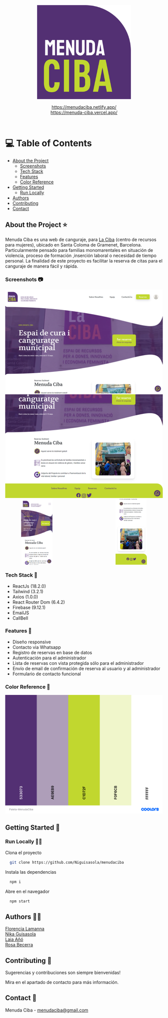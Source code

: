 <div align="center">

  <img src="./src/assets/img/menudaCiba.png" alt="logo" width="300" height="auto" />
  
  
 https://menudaciba.netlify.app/
 <br>
 https://menuda-ciba.vercel.app/
  
  
  </div>

<br />

<!-- Table of Contents -->
# 💻 Table of Contents

- [About the Project](#about-the-project-⭐)
  * [Screenshots](#screenshots-📷)
  * [Tech Stack](#tech-stack-👾)
  * [Features](#features-🎯)
  * [Color Reference](#color-reference-🎨)
- [Getting Started](#getting-started-🧰)
  * [Run Locally](#run-locally-🏃‍♀️)
- [Authors](#authors-🙋‍♀️​)
- [Contributing](#contributing-👋 )
- [Contact](#contact-🤝)

  

<!-- About the Project -->
## About the Project ⭐ 
Menuda Ciba es una web de canguraje, para [La Ciba](https://laciba.gramenet.cat/es/) (centro de recursos para mujeres), ubicado en Santa Coloma de Gramenet, Barcelona.
Particularmente pensado para familias monomarentales en situación de violencia, proceso de formación ,inserción laboral o necesidad de tiempo personal.
La finalidad de este proyecto es facilitar la reserva de citas para el canguraje de manera fácil y rápida.


<!-- Screenshots -->
### Screenshots 📷


<div> 
  <img src="./src/assets/img/home1.png" alt="screenshot" />
  <br>
  <img src="./src/assets/img/home2.png" alt="screenshot" />
</div>

<div style="display: flex; justify-content: space-around">
  <img src="./src/assets/img/home-movil.png" width="100" alt="screenshot" />
  <br>
  <img src="./src/assets/img/home-movil2.png" width="100" alt="screenshot" />
</div>

<!-- TechStack -->
### Tech Stack 👾 

- ReactJs (18.2.0)
- Tailwind (3.2.1)
- Axios (1.0.0)
- React Router Dom (6.4.2)
- Firebase (9.12.1)
- EmailJS 
- CallBell 

<!-- Features -->
### Features  🎯

- Diseño responsive
- Contacto via Whatsapp
- Registro de reservas en base de datos
- Autenticación para el administrador
- Lista de reservas con vista protegida sólo para el administrador
- Envío de email de confirmación de reserva al usuario y al administrador
- Formulario de contacto funcional


<!-- Color Reference -->
### Color Reference 🎨 


<img src="./src/assets/img/Paleta-MenudaCiba.png" alt="Paleta de colores" />


<!-- Getting Started -->
## 	Getting Started 🧰 

<!-- Run Locally -->
### Run Locally 🏃‍♀️ 

Clona el proyecto

```bash
  git clone https://github.com/Niguisasola/menudaciba
```
Instala las dependencias

```bash
  npm i
```

Abre en el navegador

```bash
  npm start
```

## Authors 🙋‍♀️​

 [Florencia Lamanna](https://github.com/mflamanna)
 <br>
 [Nika Guisasola](https://github.com/Niguisasola)
 <br>
 [Laia Añó](https://github.com/laiaafernandez18)
 <br>
 [Rosa Becerra](https://github.com/RosaaBecerra)

<!-- Contributing -->
## Contributing 👋 

Sugerencias y contribuciones son siempre bienvenidas!

Mira en el apartado de contacto para más información.


<!-- Contact -->
## Contact 🤝 

Menuda Ciba - menudaciba@gmail.com
